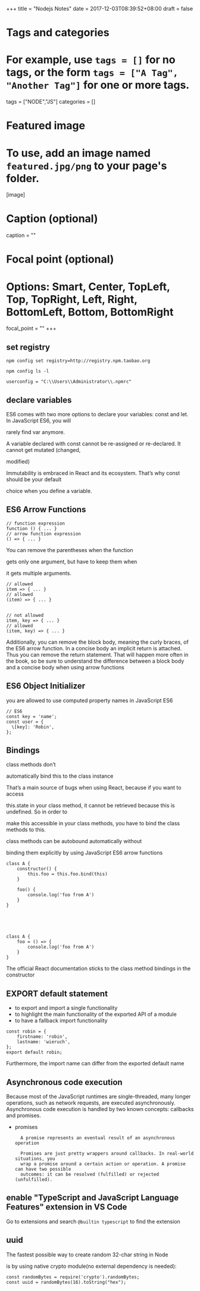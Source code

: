 +++
title = "Nodejs Notes"
date = 2017-12-03T08:39:52+08:00
draft = false

# Tags and categories
# For example, use `tags = []` for no tags, or the form `tags = ["A Tag", "Another Tag"]` for one or more tags.
tags = ["NODE","JS"]
categories = []

# Featured image
# To use, add an image named `featured.jpg/png` to your page's folder. 
[image]
  # Caption (optional)
  caption = ""

  # Focal point (optional)
  # Options: Smart, Center, TopLeft, Top, TopRight, Left, Right, BottomLeft, Bottom, BottomRight
  focal_point = ""
+++


## set registry

```
npm config set registry=http://registry.npm.taobao.org

npm config ls -l

userconfig = "C:\\Users\\Administrator\\.npmrc"
```


## declare variables

ES6 comes with two more options to declare your variables: const and let. In JavaScript ES6, you will

rarely find var anymore.

A variable declared with const cannot be re-assigned or re-declared. It cannot get mutated (changed,

modified)

Immutability is embraced in React and its ecosystem. That’s why const should be your default

choice when you define a variable.


## ES6 Arrow Functions


```
// function expression
function () { ... }
// arrow function expression
() => { ... }
```


You can remove the   parentheses when the function

gets only one argument, but have to keep them when 

it gets multiple arguments.


```
// allowed
item => { ... }
// allowed
(item) => { ... }


// not allowed
item, key => { ... }
// allowed
(item, key) => { ... }

```



Additionally, you can remove the block body, meaning the curly braces, of the ES6 arrow function.
In a concise body an implicit return is attached. Thus you can remove the return statement. That
will happen more often in the book, so be sure to understand the difference between a block body
and a concise body when using arrow functions


##  ES6 Object Initializer

you are allowed to use computed property names in JavaScript ES6

```
// ES6
const key = 'name';
const user = {
  \[key]: 'Robin',
};
```

## Bindings

class methods don’t

automatically bind this to the class instance

That’s a main source of bugs when using React, because if you want to access

this.state in your class method, it cannot be retrieved because this is undefined. So in order to

make this accessible in your class methods, you have to bind the class methods to this.

class methods can be autobound automatically without

binding them explicitly by using JavaScript ES6 arrow functions

```
class A { 
    constructor() {
        this.foo = this.foo.bind(this)
    }

    foo() {
        console.log('foo from A')
    }
}





class A {
    foo = () => {
        console.log('foo from A')
    }
}
```


The official React documentation sticks to the class method bindings in the constructor


## EXPORT default statement

- to export and import a single functionality
- to highlight the main functionality of the exported API of a module
- to have a fallback import functionality


```
const robin = {
    firstname: 'robin',
    lastname: 'wieruch',
};
export default robin;
```

Furthermore, the import name can differ from the exported default name


## Asynchronous code execution

Because most of the JavaScript runtimes are single-threaded, many longer operations,
such as network requests, are executed asynchronously. Asynchronous code execution
is handled by two known concepts: callbacks and promises.

- promises 

        A promise represents an eventual result of an asynchronous operation

        Promises are just pretty wrappers around callbacks. In real-world situations, you
        wrap a promise around a certain action or operation. A promise can have two possible
        outcomes: it can be resolved (fulfilled) or rejected (unfulfilled).


##  enable "TypeScript and JavaScript Language Features" extension in VS Code

Go to extensions and search `@builtin typescript` to find the extension



## uuid

The fastest possible way to create random 32-char string in Node 

is by using native crypto module(no external dependency is needed):

```
const randomBytes = require('crypto').randomBytes;
const uuid = randomBytes(16).toString("hex");
```
